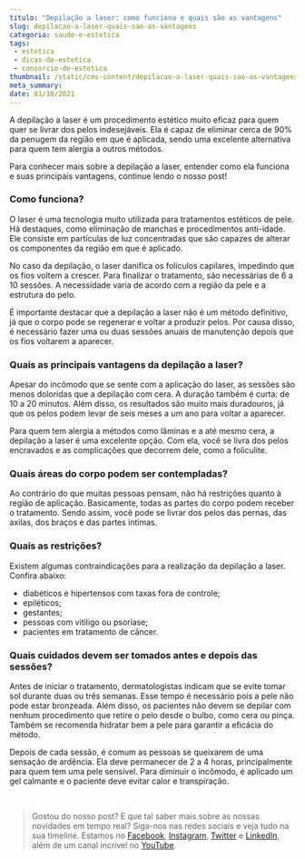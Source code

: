 ```yaml
---
titulo: "Depilação a laser: como funciona e quais são as vantagens"
slug: depilacao-a-laser-quais-sao-as-vantagens
categoria: saude-e-estetica
tags:
 - estetica
 - dicas-de-estetica
 - consorcio-de-estetica
thumbnail: /static/cms-content/depilacao-a-laser-quais-sao-as-vantagens.jpeg
meta_summary: 
date: 01/10/2021
---
```

A depilação a laser é um procedimento estético muito eficaz para quem quer se livrar dos pelos indesejáveis. Ela é capaz de eliminar cerca de 90% da penugem da região em que é aplicada, sendo uma excelente alternativa para quem tem alergia a outros métodos.

Para conhecer mais sobre a depilação a laser, entender como ela funciona e suas principais vantagens, continue lendo o nosso post!

### Como funciona?

O laser é uma tecnologia muito utilizada para tratamentos estéticos de pele. Há destaques, como eliminação de manchas e procedimentos anti-idade. Ele consiste em partículas de luz concentradas que são capazes de alterar os componentes da região em que é aplicado.

No caso da depilação, o laser danifica os folículos capilares, impedindo que os fios voltem a crescer. Para finalizar o tratamento, são necessárias de 6 a 10 sessões. A necessidade varia de acordo com a região da pele e a estrutura do pelo.

É importante destacar que a depilação a laser não é um método definitivo, já que o corpo pode se regenerar e voltar a produzir pelos. Por causa disso, é necessário fazer uma ou duas sessões anuais de manutenção depois que os fios voltarem a aparecer.

### Quais as principais vantagens da depilação a laser?

Apesar do incômodo que se sente com a aplicação do laser, as sessões são menos doloridas que a depilação com cera. A duração também é curta: de 10 a 20 minutos. Além disso, os resultados são muito mais duradouros, já que os pelos podem levar de seis meses a um ano para voltar a aparecer.

Para quem tem alergia a métodos como lâminas e a até mesmo cera, a depilação a laser é uma excelente opção. Com ela, você se livra dos pelos encravados e as complicações que decorrem dele, como a foliculite.

### Quais áreas do corpo podem ser contempladas?

Ao contrário do que muitas pessoas pensam, não há restrições quanto à região de aplicação. Basicamente, todas as partes do corpo podem receber o tratamento. Sendo assim, você pode se livrar dos pelos das pernas, das axilas, dos braços e das partes íntimas.

### Quais as restrições?

Existem algumas contraindicações para a realização da depilação a laser. Confira abaixo:

- diabéticos e hipertensos com taxas fora de controle;
- epiléticos;
- gestantes;
- pessoas com vitiligo ou psoríase;
- pacientes em tratamento de câncer.

### Quais cuidados devem ser tomados antes e depois das sessões?

Antes de iniciar o tratamento, dermatologistas indicam que se evite tomar sol durante duas ou três semanas. Esse tempo é necessário pois a pele não pode estar bronzeada. Além disso, os pacientes não devem se depilar com nenhum procedimento que retire o pelo desde o bulbo, como cera ou pinça. Também se recomenda hidratar bem a pele para garantir a eficácia do método.

Depois de cada sessão, é comum as pessoas se queixarem de uma sensação de ardência. Ela deve permanecer de 2 a 4 horas, principalmente para quem tem uma pele sensível. Para diminuir o incômodo, é aplicado um gel calmante e o paciente deve evitar calor e transpiração.

‍

> Gostou do nosso post? E que tal saber mais sobre as nossas novidades em tempo real? Siga-nos nas redes sociais e veja tudo na sua timeline. Estamos no [Facebook](https://www.facebook.com/embracon/), [Instagram](https://www.instagram.com/embraconoficial/), [Twitter](https://twitter.com/embracon) e [LinkedIn](https://www.linkedin.com/company/1018875/), além de um canal incrível no [YouTube](https://www.youtube.com/channel/UCL-Y0mv9zc73Iek48NLUBzQ).
